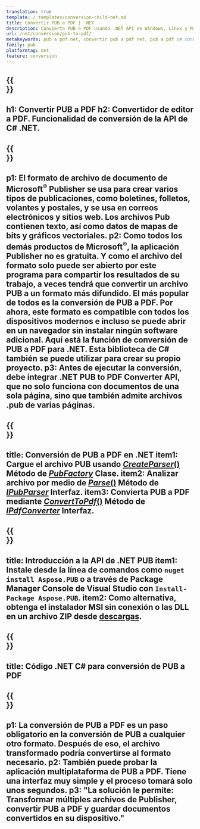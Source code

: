 ```yaml
---
translation: true
template: /_templates/conversion-child-net.md
title: Convertir PUB a PDF | .NET
description: Convierta PUB a PDF usando .NET API en Windows, Linux y Mac OS X. Funcionalidad de conversión de Publisher que es fácil de integrar en su propia solución.
url: /net/conversion/pub-to-pdf/
metakeywords: pub a pdf net, convertir pub a pdf net, pub a pdf c# convertidor, convertir pub a pdf c#, pub a pdf c#
family: pub
platformtag: net
feature: conversion
---
```


{{<section banner>}}
---
h1: Convertir PUB a PDF
h2: Convertidor de editor a PDF. Funcionalidad de conversión de la API de С# .NET.
---

{{<section overview>}}
---
p1: El formato de archivo de documento de Microsoft<sup>®</sup> Publisher se usa para crear varios tipos de publicaciones, como boletines, folletos, volantes y postales, y se usa en correos electrónicos y sitios web. Los archivos Pub contienen texto, así como datos de mapas de bits y gráficos vectoriales.
p2: Como todos los demás productos de Microsoft<sup>®</sup>, la aplicación Publisher no es gratuita. Y como el archivo del formato solo puede ser abierto por este programa para compartir los resultados de su trabajo, a veces tendrá que convertir un archivo PUB a un formato más difundido. El más popular de todos es la conversión de PUB a PDF. Por ahora, este formato es compatible con todos los dispositivos modernos e incluso se puede abrir en un navegador sin instalar ningún software adicional. Aquí está la función de conversión de PUB a PDF para .NET. Esta biblioteca de C# también se puede utilizar para crear su propio proyecto.
p3: Antes de ejecutar la conversión, debe integrar .NET PUB to PDF Converter API, que no solo funciona con documentos de una sola página, sino que también admite archivos .pub de varias páginas.
---

{{<section feature1>}}
---
title: Conversión de PUB a PDF en .NET
item1: Cargue el archivo PUB usando [*CreateParser*()](https://reference.aspose.com/pub/net/aspose.pub/pubfactory/createparser/) Método de [*PubFactory*](https://reference.aspose.com/pub/net/aspose.pub/pubfactory/) Clase.
item2: Analizar archivo por medio de [*Parse*()](https://reference.aspose.com/pub/net/aspose.pub/ipubparser/parse/) Método de [*IPubParser*](https://reference.aspose.com/pub/net/aspose.pub/ipubparser/) Interfaz.
item3: Convierta PUB a PDF mediante [*ConvertToPdf*()](https://reference.aspose.com/pub/net/aspose.pub/ipdfconverter/converttopdf/) Método de [*IPdfConverter*](https://reference.aspose.com/pub/net/aspose.pub/ipdfconverter/) Interfaz.
---

{{<section feature2>}}
---
title: Introducción a la API de .NET PUB
item1: Instale desde la línea de comandos como ```nuget install Aspose.PUB``` o a través de Package Manager Console de Visual Studio con ```Install-Package Aspose.PUB```.
item2: Como alternativa, obtenga el instalador MSI sin conexión o las DLL en un archivo ZIP desde [descargas](https://releases.aspose.com/pub/net/).
---

{{<section codeexample>}}
---
title: Código .NET C# para conversión de PUB a PDF
---

{{<section summary>}}
---
p1: La conversión de PUB a PDF es un paso obligatorio en la conversión de PUB a cualquier otro formato. Después de eso, el archivo transformado podría convertirse al formato necesario.
p2: También puede probar la aplicación multiplataforma de PUB a PDF. Tiene una interfaz muy simple y el proceso tomará solo unos segundos.
p3: "La solución le permite: Transformar múltiples archivos de Publisher, convertir PUB a PDF y guardar documentos convertidos en su dispositivo."
---
